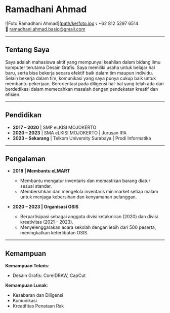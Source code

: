 # Ramadhani Ahmad
![Foto Ramadhani Ahmad]([path/ke/foto.jpg](pp.png)
📞 +62 812 5297 6514  
📧 ramadhani.ahmad.basic@gmail.com  

---

## Tentang Saya
Saya adalah mahasiswa aktif yang mempunyai keahlian dalam bidang ilmu komputer terutama Desain Grafis. Saya memiliki usaha untuk belajar hal baru, serta bisa bekerja secara efektif baik dalam tim maupun individu. Selain bekerja dalam tim, komunikasi yang saya punya cukup baik untuk membantu pekerjaan. Berorientasi pada diligensi hal-hal yang telah ada dan berdedikasi dalam memecahkan masalah dengan pendekatan kreatif dan efisien.

---

## Pendidikan
- **2017 – 2020** | SMP eLKISI MOJOKERTO  
- **2020 – 2023** | SMA eLKISI MOJOKERTO | Jurusan IPA  
- **2023 – Sekarang** | Telkom University Surabaya | Prodi Informatika  

---

## Pengalaman
- **2018 | Membantu eLMART**  
  - Membantu mengatur inventaris dan memastikan barang diatur sesuai standar.  
  - Membersihkan dan mengelola inventaris minimarket setiap malam untuk menjaga kebersihan dan kenyamanan pelanggan.  

- **2020 – 2023 | Organisasi OSIS**  
  - Berpartisipasi sebagai anggota divisi ketakmiran (2020) dan divisi kreativitas (2021 – 2023).  
  - Menyelenggarakan acara sekolah dengan lebih dari 500 peserta, meningkatkan keterlibatan OSIS.  

---

## Kemampuan
**Kemampuan Teknis**:  
- Desain Grafis: CorelDRAW, CapCut  

**Kemampuan Lunak**:  
- Kesabaran dan Diligensi  
- Komunikasi  
- Kreatifitas Penataan Rak  
